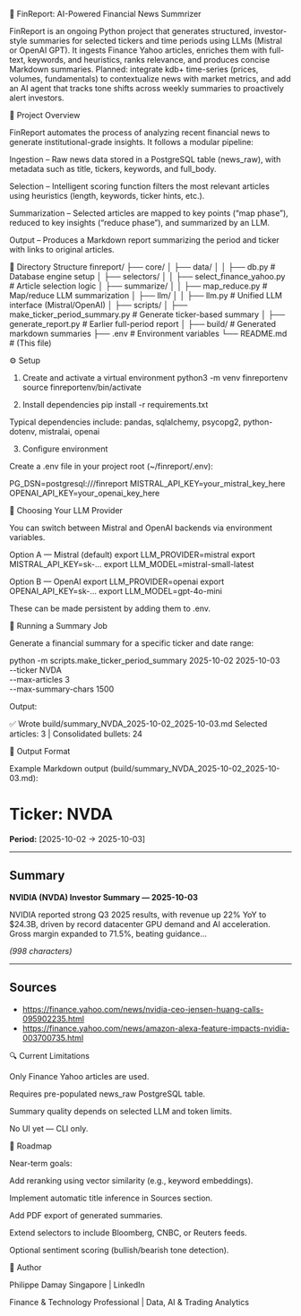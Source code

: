 🧠 FinReport: AI-Powered Financial News Summrizer

FinReport is an ongoing Python project that generates structured, investor-style summaries for selected tickers and time periods using LLMs (Mistral or OpenAI GPT).
It ingests Finance Yahoo articles, enriches them with full-text, keywords, and heuristics, ranks relevance, and produces concise Markdown summaries.
Planned: integrate kdb+ time-series (prices, volumes, fundamentals) to contextualize news with market metrics, and add an AI agent that tracks tone shifts across weekly summaries to proactively alert investors.

🚀 Project Overview

FinReport automates the process of analyzing recent financial news to generate institutional-grade insights.
It follows a modular pipeline:

Ingestion – Raw news data stored in a PostgreSQL table (news_raw), with metadata such as title, tickers, keywords, and full_body.

Selection – Intelligent scoring function filters the most relevant articles using heuristics (length, keywords, ticker hints, etc.).

Summarization – Selected articles are mapped to key points (“map phase”), reduced to key insights (“reduce phase”), and summarized by an LLM.

Output – Produces a Markdown report summarizing the period and ticker with links to original articles.

📂 Directory Structure
finreport/
├── core/
│   ├── data/
│   │   ├── db.py                 # Database engine setup
│   ├── selectors/
│   │   ├── select_finance_yahoo.py  # Article selection logic
│   ├── summarize/
│   │   ├── map_reduce.py         # Map/reduce LLM summarization
│   ├── llm/
│   │   ├── llm.py                # Unified LLM interface (Mistral/OpenAI)
│
├── scripts/
│   ├── make_ticker_period_summary.py  # Generate ticker-based summary
│   ├── generate_report.py             # Earlier full-period report
│
├── build/                         # Generated markdown summaries
├── .env                           # Environment variables
└── README.md                      # (This file)

⚙️ Setup
1. Create and activate a virtual environment
python3 -m venv finreportenv
source finreportenv/bin/activate

2. Install dependencies
pip install -r requirements.txt


Typical dependencies include:
pandas, sqlalchemy, psycopg2, python-dotenv, mistralai, openai

3. Configure environment

Create a .env file in your project root (~/finreport/.env):

PG_DSN=postgresql:///finreport
MISTRAL_API_KEY=your_mistral_key_here
OPENAI_API_KEY=your_openai_key_here

🧩 Choosing Your LLM Provider

You can switch between Mistral and OpenAI backends via environment variables.

Option A — Mistral (default)
export LLM_PROVIDER=mistral
export MISTRAL_API_KEY=sk-...
export LLM_MODEL=mistral-small-latest

Option B — OpenAI
export LLM_PROVIDER=openai
export OPENAI_API_KEY=sk-...
export LLM_MODEL=gpt-4o-mini


These can be made persistent by adding them to .env.

🧠 Running a Summary Job

Generate a financial summary for a specific ticker and date range:

python -m scripts.make_ticker_period_summary 2025-10-02 2025-10-03 \
  --ticker NVDA \
  --max-articles 3 \
  --max-summary-chars 1500


Output:

✅ Wrote build/summary_NVDA_2025-10-02_2025-10-03.md
Selected articles: 3 | Consolidated bullets: 24

📝 Output Format

Example Markdown output (build/summary_NVDA_2025-10-02_2025-10-03.md):

# Ticker: NVDA
**Period:** [2025-10-02 → 2025-10-03]

---

## Summary

**NVIDIA (NVDA) Investor Summary — 2025-10-03**

NVIDIA reported strong Q3 2025 results, with revenue up 22% YoY to $24.3B, driven by record datacenter GPU demand and AI acceleration.  
Gross margin expanded to 71.5%, beating guidance...

*(998 characters)*

---

## Sources
- https://finance.yahoo.com/news/nvidia-ceo-jensen-huang-calls-095902235.html
- https://finance.yahoo.com/news/amazon-alexa-feature-impacts-nvidia-003700735.html

🔍 Current Limitations

Only Finance Yahoo articles are used.

Requires pre-populated news_raw PostgreSQL table.

Summary quality depends on selected LLM and token limits.

No UI yet — CLI only.

🧭 Roadmap

Near-term goals:

 Add reranking using vector similarity (e.g., keyword embeddings).

 Implement automatic title inference in Sources section.

 Add PDF export of generated summaries.

 Extend selectors to include Bloomberg, CNBC, or Reuters feeds.

 Optional sentiment scoring (bullish/bearish tone detection).

👤 Author

Philippe Damay
Singapore | LinkedIn

Finance & Technology Professional | Data, AI & Trading Analytics
